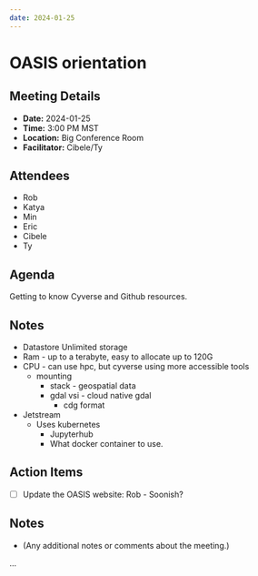 ```yaml
---
date: 2024-01-25
---
```


# OASIS orientation

## Meeting Details
- **Date:** 2024-01-25
- **Time:** 3:00 PM MST
- **Location:** Big Conference Room
- **Facilitator:** Cibele/Ty

## Attendees
- Rob
- Katya
- Min
- Eric
- Cibele
- Ty

## Agenda
Getting to know Cyverse and Github resources.

## Notes
- Datastore Unlimited storage
- Ram - up to a terabyte, easy to allocate up to 120G
- CPU - can use hpc, but cyverse using more accessible tools
	- mounting
		- stack - geospatial data
		- gdal vsi - cloud native gdal
			- cdg format
- Jetstream
	- Uses kubernetes
		- Jupyterhub
		- What docker container to use.

## Action Items
- [ ] Update the OASIS website: Rob - Soonish?

## Notes
- (Any additional notes or comments about the meeting.)

...
